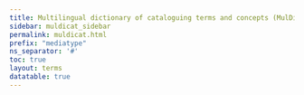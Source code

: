 ```yaml
---
title: Multilingual dictionary of cataloguing terms and concepts (MulDiCat)
sidebar: muldicat_sidebar
permalink: muldicat.html
prefix: "mediatype"
ns_separator: '#'
toc: true
layout: terms
datatable: true
---
```


